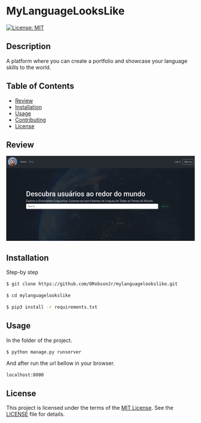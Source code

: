 # MyLanguageLooksLike

[![License: MIT](https://img.shields.io/badge/License-MIT-yellow.svg)](https://opensource.org/licenses/MIT)

## Description

A platform where you can create a portfolio and showcase your language skills to the world.

## Table of Contents

- [Review](#review)
- [Installation](#installation)
- [Usage](#usage)
- [Contributing](#contributing)
- [License](#license)

## Review
![image](media/review.png)

## Installation

Step-by step
```bash
$ git clone https://github.com/ORobsonJr/mylanguagelookslike.git
```

```bash
$ cd mylanguagelookslike
```

```bash
$ pip3 install -r requirements.txt
```

## Usage

In the folder of the project.
```bash
$ python manage.py runserver
```

And after run the url bellow in your browser.
```
localhost:8000
```

## License

This project is licensed under the terms of the [MIT License](https://opensource.org/licenses/MIT). See the [LICENSE](LICENSE) file for details.

